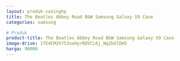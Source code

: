 ```yaml
---
layout: produk-casinghp
title: The Beatles Abbey Road B&W Samsung Galaxy S9 Case
categories: samsung

# Produk
product-title: The Beatles Abbey Road B&W Samsung Galaxy S9 Case
image-drive: 1fE4CM2h753ueHyrRDVCL6j_Wg2bOlDH5
harga: 90000
---
```

